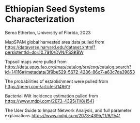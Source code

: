 # Ethiopian Seed Systems Characterization
Berea Etherton, University of Florida, 2023

MapSPAM global harvested area data pulled from https://dataverse.harvard.edu/dataset.xhtml?persistentId=doi:10.7910/DVN/FSSKBW

Topsoil maps were pulled from https://data.apps.fao.org/map/catalog/srv/eng/catalog.search?id=14116#/metadata/3f9be529-5672-4286-86c7-a63c7da39853

The probabilities of establishment were pulled from https://peerj.com/articles/14661/

Bacterial Wilt Incidence estimation pulled from https://www.mdpi.com/2073-4395/11/8/1541

The User Guide to Impact Network Analysis, and full parameter explanations https://www.mdpi.com/2073-4395/11/8/1541
